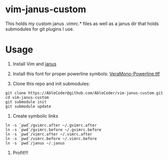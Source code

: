 vim-janus-custom
==========

This holds my custom janus .vimrc.* files as well as a janus dir that
holds submodules for git plugins I use.

# Usage

1. Install Vim and [janus](https://github.com/carlhuda/janus)
  
1. Install this font for proper powerline symbols: [VeraMono-Powerline.ttf](https://github.com/gbuntu127/gfonts/blob/master/VeraMono-Powerline.ttf)

1. Clone this repo and init submodules:

  ```
  git clone https://AbleCoder@github.com/AbleCoder/vim-janus-custom.git
  cd vim-janus-custom
  git submodule init
  git submodule update
  ```

1. Create symbolic links

  ```
  ln -s `pwd`/gvimrc.after ~/.gvimrc.after
  ln -s `pwd`/gvimrc.before ~/.gvimrc.before
  ln -s `pwd`/vimrc.after ~/.vimrc.after
  ln -s `pwd`/vimrc.before ~/.vimrc.before
  ln -s `pwd`/janus ~/.janus
  ```

1. Profit!!!
